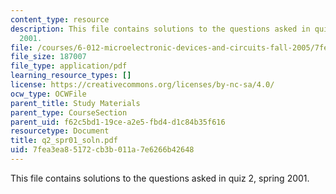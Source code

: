 ```yaml
---
content_type: resource
description: This file contains solutions to the questions asked in quiz 2, spring
  2001.
file: /courses/6-012-microelectronic-devices-and-circuits-fall-2005/7fea3ea85172cb3b011a7e6266b42648_q2_spr01_soln.pdf
file_size: 187007
file_type: application/pdf
learning_resource_types: []
license: https://creativecommons.org/licenses/by-nc-sa/4.0/
ocw_type: OCWFile
parent_title: Study Materials
parent_type: CourseSection
parent_uid: f62c5bd1-19ce-a2e5-fbd4-d1c84b35f616
resourcetype: Document
title: q2_spr01_soln.pdf
uid: 7fea3ea8-5172-cb3b-011a-7e6266b42648
---
```

This file contains solutions to the questions asked in quiz 2, spring 2001.